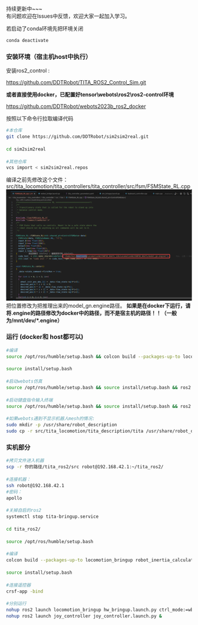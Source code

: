持续更新中~~~  
有问题欢迎在Issues中反馈，欢迎大家一起加入学习。


若启动了conda环境先把环境关闭

```bash 
conda deactivate
```


### 安装环境（宿主机host中执行）

安装ros2_control :

https://github.com/DDTRobot/TITA_ROS2_Control_Sim.git

**或者直接使用docker，已配置好tensor\webots\ros2\ros2-control环境**

https://github.com/DDTRobot/webots2023b_ros2_docker

按照以下命令行拉取编译代码  

```bash 
#本仓库
git clone https://github.com/DDTRobot/sim2sim2real.git

cd sim2sim2real

#其他仓库
vcs import < sim2sim2real.repos
```

编译之前先修改这个文件：src/tita_locomotion/tita_controllers/tita_controller/src/fsm/FSMState_RL.cpp
![alt text](/pictures/image.png)
把位置修改为把推理出来的model_gn.engine路径。 **如果是在docker下运行，请将.engine的路径修改为docker中的路径，而不是宿主机的路径！！（一般为/mnt/dev/*.engine）**


### 运行 (docker和 host都可以)

```bash
#编译
source /opt/ros/humble/setup.bash && colcon build --packages-up-to locomotion_bringup webots_bridge robot_inertia_calculator template_ros2_controller tita_controller joy_controller keyboard_controller

source install/setup.bash 

#启动webots仿真
source /opt/ros/humble/setup.bash && source install/setup.bash && ros2 launch locomotion_bringup sim_bringup.launch.py

#启动键盘指令输入终端
source /opt/ros/humble/setup.bash && source install/setup.bash && ros2 run keyboard_controller keyboard_controller_node --ros-args -r __ns:=/tita

#如果webots遇到不显示机器人mesh的情况:
sudo mkdir -p /usr/share/robot_description
sudo cp -r src/tita_locomotion/tita_description/tita /usr/share/robot_description/

```

### 实机部分

```bash 
#拷贝文件进入机器
scp -r 你的路径/tita_ros2/src robot@192.168.42.1:~/tita_ros2/

#连接机器：
ssh robot@192.168.42.1
#密码：
apollo

#关掉自启的ros2
systemctl stop tita-bringup.service

cd tita_ros2/

source /opt/ros/humble/setup.bash

#编译
colcon build --packages-up-to locomotion_bringup robot_inertia_calculator template_ros2_controller tita_controller joy_controller keyboard_controller hw_broadcaster

source install/setup.bash 

#连接遥控器
crsf-app -bind

#分别运行
nohup ros2 launch locomotion_bringup hw_bringup.launch.py ctrl_mode:=wbc &
nohup ros2 launch joy_controller joy_controller.launch.py &
```
